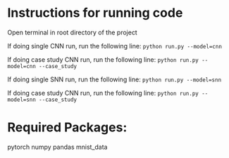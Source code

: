 # Instructions for running code
Open terminal in root directory of the project

If doing single CNN run, run the following line:
`python run.py --model=cnn`

If doing case study CNN run, run the following line:
`python run.py --model=cnn --case_study`

If doing single SNN run, run the following line:
`python run.py --model=snn`

If doing case study CNN run, run the following line:
`python run.py --model=snn --case_study`

# Required Packages:
pytorch
numpy
pandas
mnist_data



